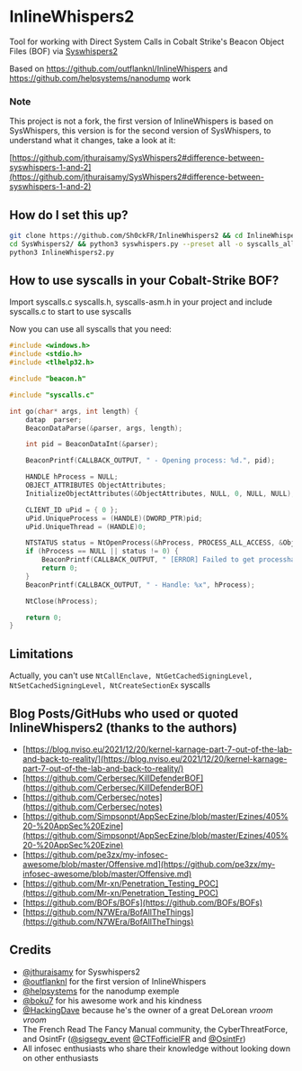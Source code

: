 # InlineWhispers2
Tool for working with Direct System Calls in Cobalt Strike's Beacon Object Files (BOF) via [Syswhispers2](https://github.com/jthuraisamy/SysWhispers2)

Based on https://github.com/outflanknl/InlineWhispers and https://github.com/helpsystems/nanodump work

### Note ###

This project is not a fork, the first version of InlineWhispers is based on SysWhispers, this version is for the second version of SysWhispers, to understand what it changes, take a look at it:

[https://github.com/jthuraisamy/SysWhispers2#difference-between-syswhispers-1-and-2](https://github.com/jthuraisamy/SysWhispers2#difference-between-syswhispers-1-and-2)

## How do I set this up?

```bash
git clone https://github.com/Sh0ckFR/InlineWhispers2 && cd InlineWhispers2
cd SysWhispers2/ && python3 syswhispers.py --preset all -o syscalls_all && cd ..
python3 InlineWhispers2.py
```

## How to use syscalls in your Cobalt-Strike BOF?

Import syscalls.c syscalls.h, syscalls-asm.h in your project and include syscalls.c to start to use syscalls

Now you can use all syscalls that you need:

```c
#include <windows.h>
#include <stdio.h>
#include <tlhelp32.h>

#include "beacon.h"

#include "syscalls.c"

int go(char* args, int length) {
	datap  parser;
	BeaconDataParse(&parser, args, length);

	int pid = BeaconDataInt(&parser);

	BeaconPrintf(CALLBACK_OUTPUT, "	- Opening process: %d.", pid);

	HANDLE hProcess = NULL;
	OBJECT_ATTRIBUTES ObjectAttributes;
	InitializeObjectAttributes(&ObjectAttributes, NULL, 0, NULL, NULL);

	CLIENT_ID uPid = { 0 };
	uPid.UniqueProcess = (HANDLE)(DWORD_PTR)pid;
	uPid.UniqueThread = (HANDLE)0;

	NTSTATUS status = NtOpenProcess(&hProcess, PROCESS_ALL_ACCESS, &ObjectAttributes, &uPid);
	if (hProcess == NULL || status != 0) {
		BeaconPrintf(CALLBACK_OUTPUT, "	[ERROR] Failed to get processhandle, status: 0x%lx", status);
		return 0;
	}
	BeaconPrintf(CALLBACK_OUTPUT, "	- Handle: %x", hProcess);

	NtClose(hProcess);

	return 0;
}
```

## Limitations

Actually, you can't use `NtCallEnclave, NtGetCachedSigningLevel, NtSetCachedSigningLevel, NtCreateSectionEx` syscalls

## Blog Posts/GitHubs who used or quoted InlineWhispers2 (thanks to the authors)

* [https://blog.nviso.eu/2021/12/20/kernel-karnage-part-7-out-of-the-lab-and-back-to-reality/](https://blog.nviso.eu/2021/12/20/kernel-karnage-part-7-out-of-the-lab-and-back-to-reality/)
* [https://github.com/Cerbersec/KillDefenderBOF](https://github.com/Cerbersec/KillDefenderBOF)
* [https://github.com/Cerbersec/notes](https://github.com/Cerbersec/notes)
* [https://github.com/Simpsonpt/AppSecEzine/blob/master/Ezines/405%20-%20AppSec%20Ezine](https://github.com/Simpsonpt/AppSecEzine/blob/master/Ezines/405%20-%20AppSec%20Ezine)
* [https://github.com/pe3zx/my-infosec-awesome/blob/master/Offensive.md](https://github.com/pe3zx/my-infosec-awesome/blob/master/Offensive.md)
* [https://github.com/Mr-xn/Penetration_Testing_POC](https://github.com/Mr-xn/Penetration_Testing_POC)
* [https://github.com/BOFs/BOFs](https://github.com/BOFs/BOFs)
* [https://github.com/N7WEra/BofAllTheThings](https://github.com/N7WEra/BofAllTheThings)

## Credits

* [@jthuraisamy](https://github.com/jthuraisamy) for Syswhispers2
* [@outflanknl](https://github.com/outflanknl) for the first version of InlineWhispers
* [@helpsystems](https://github.com/helpsystems) for the nanodump exemple
* [@boku7](https://github.com/boku7) for his awesome work and his kindness
* [@HackingDave](https://github.com/HackingDave) because he's the owner of a great DeLorean *vroom vroom*
* The French Read The Fancy Manual community, the CyberThreatForce, and OsintFr ([@sigsegv_event](https://twitter.com/sigsegv_event) [@CTFofficielFR](https://twitter.com/CTFofficielFR) and [@OsintFr](https://twitter.com/OsintFr))
* All infosec enthusiasts who share their knowledge without looking down on other enthusiasts
